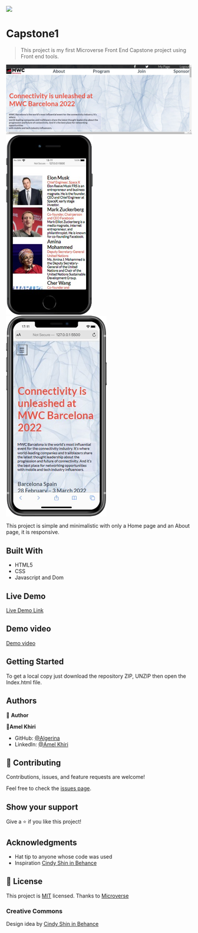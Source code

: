 
![](https://img.shields.io/badge/Microverse-blueviolet)

# Capstone1

> This project is my first Microverse Front End Capstone project using Front end tools. 

![screenshot](./img/screenshot1.png)
![screenshot](./img/screenshot2.png)
![screenshot](./img/screenshot3.png)

This project is simple and minimalistic with only a Home page and an About page, it is responsive.

## Built With

- HTML5
- CSS
- Javascript and Dom

## Live Demo

[Live Demo Link](https://rawcdn.githack.com/algerina/Capstone1/7cebc30ff90cfef9437b1af73ec6f73c73f79ff9/index.html)

## Demo video

[Demo video](https://www.loom.com/share/2cf235a97da748398aa146e409628aff)

## Getting Started

To get a local copy just download the repository ZIP, UNZIP then open the Index.html file.



## Authors

👤 **Author**

👤**Amel Khiri**

- GitHub: [@Algerina](https://github.com/Algerina)
- LinkedIn: [@Amel Khiri](https://linkedin.com/in/amel-khiri)



## 🤝 Contributing

Contributions, issues, and feature requests are welcome!

Feel free to check the [issues page](https://github.com/algerina/Capstone1/issues).

## Show your support

Give a ⭐️ if you like this project!

## Acknowledgments

- Hat tip to anyone whose code was used
- Inspiration [Cindy Shin in Behance](https://www.behance.net/adagio07)

## 📝 License

This project is [MIT](./MIT.md) licensed.
Thanks to [Microverse](https://www.microverse.org/)

### Creative Commons

Design idea by [Cindy Shin in Behance](https://www.behance.net/adagio07)
